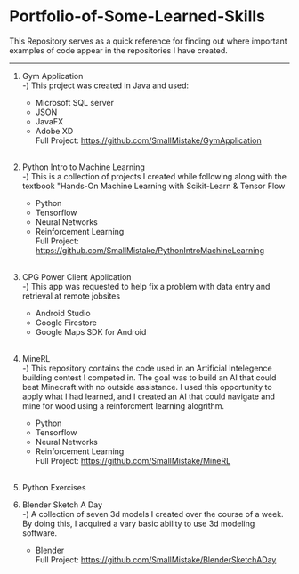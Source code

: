 # Portfolio-of-Some-Learned-Skills
This Repository serves as a quick reference for finding out where important examples of code appear in the repositories I have created.


******************************************

1) Gym Application <br/>
   -) This project was created in Java and used:
      * Microsoft SQL server
      * JSON
      * JavaFX
      * Adobe XD <br/>
      Full Project: https://github.com/SmallMistake/GymApplication
   <br/>
   
2) Python Intro to Machine Learning <br/>
   -) This is a collection of projects I created while following along with the textbook "Hands-On Machine Learning with Scikit-Learn & Tensor Flow
      * Python
      * Tensorflow
      * Neural Networks
      * Reinforcement Learning <br/>
      Full Project: https://github.com/SmallMistake/PythonIntroMachineLearning 
   <br/>
   
3) CPG Power Client Application <br/>
   -) This app was requested to help fix a problem with data entry and retrieval at remote jobsites
      * Android Studio
      * Google Firestore
      * Google Maps SDK for Android
   <br/>



4) MineRL <br/>
   -) This repository contains the code used in an Artificial Intelegence building contest I competed in. The goal was to build an AI that could beat Minecraft with no outside assistance. I used this opportunity to apply what I had learned, and I created an AI that could navigate and mine for wood using a reinforcment learning alogrithm. 
      * Python
      * Tensorflow
      * Neural Networks
      * Reinforcement Learning <br/>
      Full Project: https://github.com/SmallMistake/MineRL 
   <br/>

5) Python Exercises <br/>

6) Blender Sketch A Day <br/>
    -) A collection of seven 3d models I created over the course of a week. By doing this, I acquired a vary basic ability to use 3d modeling software.
      * Blender <br/>
      Full Project: https://github.com/SmallMistake/BlenderSketchADay 
    <br/>
    
